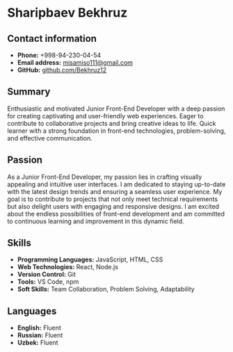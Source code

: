 # Sharipbaev Bekhruz

## Contact information
- **Phone:** +998-94-230-04-54
- **Email address:** misamiso111@gmail.com
- **GitHub:** [github.com/Bekhruz12](https://github.com/Bekhruz12)

## Summary
Enthusiastic and motivated Junior Front-End Developer with a deep passion for creating captivating and user-friendly web experiences. Eager to contribute to collaborative projects and bring creative ideas to life. Quick learner with a strong foundation in front-end technologies, problem-solving, and effective communication.

## Passion
As a Junior Front-End Developer, my passion lies in crafting visually appealing and intuitive user interfaces. I am dedicated to staying up-to-date with the latest design trends and ensuring a seamless user experience. My goal is to contribute to projects that not only meet technical requirements but also delight users with engaging and responsive designs. I am excited about the endless possibilities of front-end development and am committed to continuous learning and improvement in this dynamic field.

## Skills
- **Programming Languages:** JavaScript, HTML, CSS
- **Web Technologies:** React, Node.js
- **Version Control:** Git
- **Tools:** VS Code, npm
- **Soft Skills:** Team Collaboration, Problem Solving, Adaptability

## Languages
- **English:** Fluent
- **Russian:** Fluent
- **Uzbek:** Fluent
